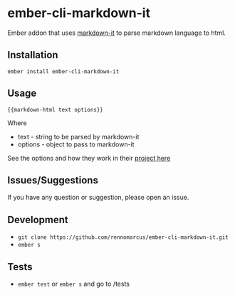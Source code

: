 # ember-cli-markdown-it

Ember addon that uses [markdown-it](https://github.com/markdown-it/markdown-it)
to parse markdown language to html.

## Installation

`ember install ember-cli-markdown-it`

## Usage

`{{markdown-html text options}}`

Where

* text - string to be parsed by markdown-it
* options - object to pass to markdown-it 

See the options and how they work in their [project here](https://github.com/markdown-it/markdown-it#init-with-presets-and-options)


## Issues/Suggestions
If you have any question or suggestion, please open an issue.

## Development
* `git clone https://github.com/rennomarcus/ember-cli-markdown-it.git`
* `ember s`

## Tests
* `ember test` or `ember s` and go to /tests
